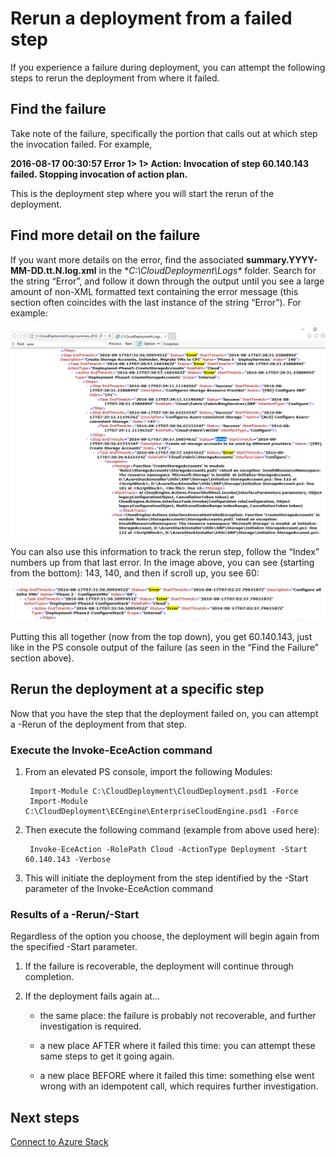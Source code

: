 <properties
	pageTitle="Rerun a deployment from a failed step | Microsoft Azure"
	description="If you experience a failure during deployment, you can attempt the following steps to rerun the deployment from where it failed."
	services="azure-stack"
	documentationCenter=""
	authors="ErikjeMS"
	manager="byronr"
	editor=""/>

<tags
	ms.service="azure-stack"
	ms.workload="na"
	ms.tgt_pltfrm="na"
	ms.devlang="na"
	ms.topic="get-started-article"
	ms.date="09/26/2016"
	ms.author="erikje"/>
	
# Rerun a deployment from a failed step
  
If you experience a failure during deployment, you can attempt the following steps to rerun the deployment from where it failed.

## Find the failure

Take note of the failure, specifically the portion that calls out at which step the invocation failed. For example,

**2016-08-17 00:30:57 Error 1> 1> Action: Invocation of step 60.140.143 failed. Stopping invocation of action plan.**

This is the deployment step where you will start the rerun of the deployment.

## Find more detail on the failure

If you want more details on the error, find the associated **summary.YYYY-MM-DD.tt.N.log.xml** in the **C:\CloudDeployment\Logs\** folder.
Search for the string “Error”, and follow it down through the output until you see a large amount of non-XML formatted text containing the error message (this section often coincides with the last instance of the string “Error”). For example:

![Error example](media/azure-stack-rerun-deploy/image01.png)

You can also use this information to track the rerun step, follow the “Index” numbers up from that last error. In the image above, you can see (starting from the bottom): 143, 140, and then if scroll up, you see 60:

![Error example](media/azure-stack-rerun-deploy/image02.png)

Putting this all together (now from the top down), you get 60.140.143, just like in the PS console output of the failure (as seen in the “Find the Failure” section above).

## Rerun the deployment at a specific step

Now that you have the step that the deployment failed on, you can attempt a -Rerun of the deployment from that step. 

### Execute the Invoke-EceAction command

1. From an elevated PS console, import the following Modules:

        Import-Module C:\CloudDeployment\CloudDeployment.psd1 -Force
        Import-Module C:\CloudDeployment\ECEngine\EnterpriseCloudEngine.psd1 -Force 

2. Then execute the following command (example from above used here):

        Invoke-EceAction -RolePath Cloud -ActionType Deployment -Start 60.140.143 -Verbose

3.	This will initiate the deployment from the step identified by the -Start parameter of the Invoke-EceAction command

### Results of a -Rerun/-Start

Regardless of the option you choose, the deployment will begin again from the specified -Start parameter.

1.	If the failure is recoverable, the deployment will continue through completion.

2.	If the deployment fails again at…
    
    - the same place: the failure is probably not recoverable, and further investigation is required.

    - a new place AFTER where it failed this time:  you can attempt these same steps to get it going again.

    - a new place BEFORE where it failed this time: something else went wrong with an idempotent call, which requires further investigation.

## Next steps

[Connect to Azure Stack](azure-stack-connect-azure-stack.md)







